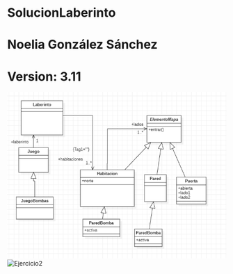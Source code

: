 # SolucionLaberinto
# Noelia González Sánchez
# Version: 3.11
![Factory Method](factory_method.PNG)
![Ejercicio2](eher2_decorator.PNG)
